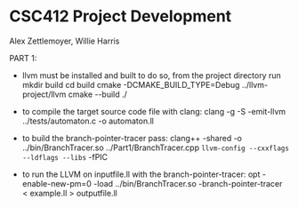# CSC412 Project Development
Alex Zettlemoyer, Willie Harris

PART 1:
- llvm must be installed and built
    to do so, from the project directory run
    mkdir build
    cd build
    cmake -DCMAKE_BUILD_TYPE=Debug ../llvm-project/llvm
    cmake --build ./

- to compile the target source code file with clang:
clang -g -S -emit-llvm ../tests/automaton.c -o automaton.ll

- to build the branch-pointer-tracer pass:
clang++ -shared -o ../bin/BranchTracer.so ../Part1/BranchTracer.cpp `llvm-config --cxxflags --ldflags --libs` -fPIC

- to run the LLVM on inputfile.ll with the branch-pointer-tracer:
opt -enable-new-pm=0 -load ../bin/BranchTracer.so -branch-pointer-tracer < example.ll > outputfile.ll
